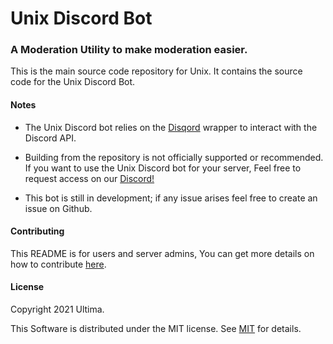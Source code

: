 #  Unix Discord Bot
### A Moderation Utility to make moderation easier.
This is the main source code repository for Unix. It contains the source code for the Unix Discord Bot.


#### Notes
- The Unix Discord bot relies on the [Disqord](https://github.com/Quahu/Disqord) wrapper to interact with the Discord API.
- Building from the repository is not officially supported or recommended. If you want to use the Unix Discord bot for your server, Feel free to request access on our [Discord!](https://discord.gg/6yMXWUWANW)

- This bot is still in development; if any issue arises feel free to create an issue on Github.
#### **Contributing**

This README is for users and server admins, You can get more details on how to contribute [here](https://github.com/n-Ultima/UnixBot/blob/main/.github/CONTRIBUTING.md).



#### **License**

Copyright 2021 Ultima.

This Software is distributed under the MIT license.
See [MIT](https://github.com/n-Ultima/UnixBot/blob/main/LICENSE) for details.



